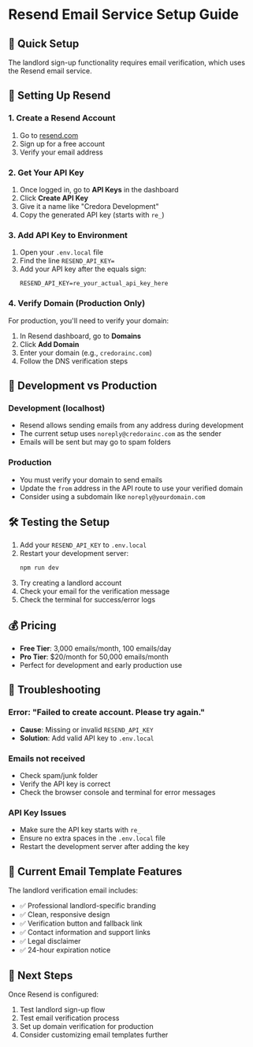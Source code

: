 # Resend Email Service Setup Guide

## 🚀 Quick Setup

The landlord sign-up functionality requires email verification, which uses the Resend email service.

## 📧 Setting Up Resend

### 1. Create a Resend Account
1. Go to [resend.com](https://resend.com)
2. Sign up for a free account
3. Verify your email address

### 2. Get Your API Key
1. Once logged in, go to **API Keys** in the dashboard
2. Click **Create API Key**
3. Give it a name like "Credora Development"
4. Copy the generated API key (starts with `re_`)

### 3. Add API Key to Environment
1. Open your `.env.local` file
2. Find the line `RESEND_API_KEY=`
3. Add your API key after the equals sign:
   ```
   RESEND_API_KEY=re_your_actual_api_key_here
   ```

### 4. Verify Domain (Production Only)
For production, you'll need to verify your domain:
1. In Resend dashboard, go to **Domains**
2. Click **Add Domain**
3. Enter your domain (e.g., `credorainc.com`)
4. Follow the DNS verification steps

## 🔧 Development vs Production

### Development (localhost)
- Resend allows sending emails from any address during development
- The current setup uses `noreply@credorainc.com` as the sender
- Emails will be sent but may go to spam folders

### Production
- You must verify your domain to send emails
- Update the `from` address in the API route to use your verified domain
- Consider using a subdomain like `noreply@yourdomain.com`

## 🛠️ Testing the Setup

1. Add your `RESEND_API_KEY` to `.env.local`
2. Restart your development server:
   ```bash
   npm run dev
   ```
3. Try creating a landlord account
4. Check your email for the verification message
5. Check the terminal for success/error logs

## 💰 Pricing

- **Free Tier**: 3,000 emails/month, 100 emails/day
- **Pro Tier**: $20/month for 50,000 emails/month
- Perfect for development and early production use

## 🐛 Troubleshooting

### Error: "Failed to create account. Please try again."
- **Cause**: Missing or invalid `RESEND_API_KEY`
- **Solution**: Add valid API key to `.env.local`

### Emails not received
- Check spam/junk folder
- Verify the API key is correct
- Check the browser console and terminal for error messages

### API Key Issues
- Make sure the API key starts with `re_`
- Ensure no extra spaces in the `.env.local` file
- Restart the development server after adding the key

## 📝 Current Email Template Features

The landlord verification email includes:
- ✅ Professional landlord-specific branding
- ✅ Clean, responsive design
- ✅ Verification button and fallback link
- ✅ Contact information and support links
- ✅ Legal disclaimer
- ✅ 24-hour expiration notice

## 🔄 Next Steps

Once Resend is configured:
1. Test landlord sign-up flow
2. Test email verification process
3. Set up domain verification for production
4. Consider customizing email templates further
